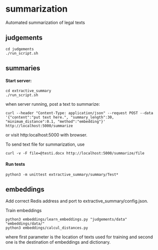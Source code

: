 # summarization
Automated summarization of legal texts

## judgements

```
cd judgements
./run_script.sh
```

## summaries

#### Start server:
```
cd extractive_summary
./run_script.sh
```

when server running, post a text to summarize: 
```
curl --header "Content-Type: application/json" --request POST --data '{"content":"put text here.", "summary_length":30, "minimum_distance":0.1, "method":"embedding"}' http://localhost:5000/summarize
```

or visit http:localhost:5000 with browser.

To send text file for summarization, use
```
curl -v -F file=@testi.docx http://localhost:5000/summarize/file
```

#### Run tests
```
python3 -m unittest extractive_summary/summary/Test*
```

## embeddings

Add correct Redis address and port to extractive_summary/config.json.

Train embeddings

```
python3 embeddings/learn_embeddings.py "judgements/data" "embeddings/data/"
python3 embeddings/calcul_distances.py
```
where first parameter is the location of texts used for training and second one is the destination of embeddings and dictionary.
